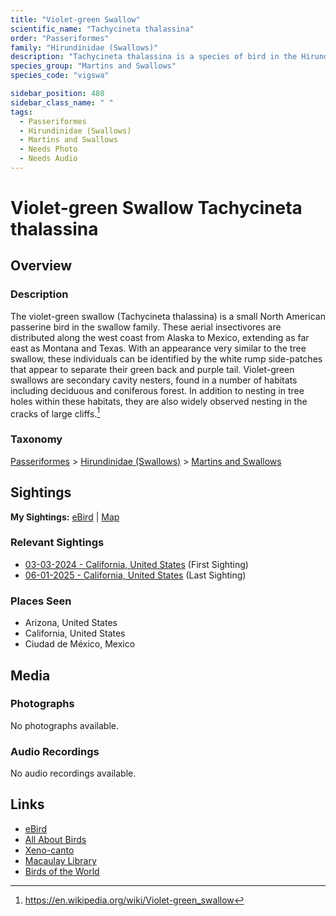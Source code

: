 ```yaml
---
title: "Violet-green Swallow"
scientific_name: "Tachycineta thalassina"
order: "Passeriformes"
family: "Hirundinidae (Swallows)"
description: "Tachycineta thalassina is a species of bird in the Hirundinidae (Swallows) family. It has been observed 13 times."
species_group: "Martins and Swallows"
species_code: "vigswa"

sidebar_position: 480
sidebar_class_name: " "
tags: 
  - Passeriformes
  - Hirundinidae (Swallows)
  - Martins and Swallows
  - Needs Photo
  - Needs Audio
---
```


# Violet-green Swallow <span className='sci_name'>Tachycineta thalassina</span>

## Overview

### Description
The violet-green swallow (Tachycineta thalassina) is a small North American passerine bird in the swallow family. These aerial insectivores are distributed along the west coast from Alaska to Mexico, extending as far east as Montana and Texas. With an appearance very similar to the tree swallow, these individuals can be identified by the white rump side-patches that appear to separate their green back and purple tail. Violet-green swallows are secondary cavity nesters, found in a number of habitats including deciduous and coniferous forest. In addition to nesting in tree holes within these habitats, they are also widely observed nesting in the cracks of large cliffs.[^1]

[^1]: https://en.wikipedia.org/wiki/Violet-green_swallow

### Taxonomy
[Passeriformes](/tags/passeriformes) > [Hirundinidae (Swallows)](/tags/hirundinidae-swallows) > [Martins and Swallows](/tags/martins-and-swallows)


## Sightings

**My Sightings:** [eBird](https://ebird.org/lifelist?r=world&time=life&spp=vigswa) | [Map](/map?species_code=vigswa)

### Relevant Sightings

* [03-03-2024 - California, United States](https://ebird.org/checklist/S163599858) (First Sighting)
* [06-01-2025 - California, United States](https://ebird.org/checklist/S245649846) (Last Sighting)

### Places Seen

* Arizona, United States
* California, United States
* Ciudad de México, Mexico



## Media
### Photographs
No photographs available.

### Audio Recordings
No audio recordings available.

## Links
* [eBird](https://ebird.org/species/vigswa) 
* [All About Birds](https://www.allaboutbirds.org/guide/vigswa) 
* [Xeno-canto](https://www.xeno-canto.org/species/tachycineta-thalassina) 
* [Macaulay Library](https://search.macaulaylibrary.org/catalog?taxonCode=vigswa&sort=rating_rank_desc)
* [Birds of the World](https://birdsoftheworld.org/bow/species/vigswa)

